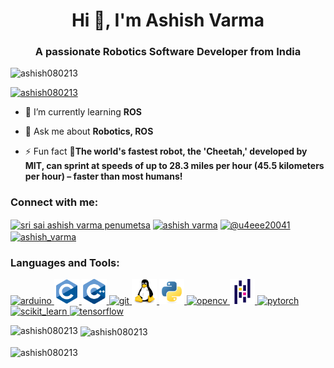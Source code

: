 <h1 align="center">Hi 👋, I'm Ashish Varma</h1>
<h3 align="center">A passionate Robotics Software Developer from India</h3>

<p align="left"> <img src="https://komarev.com/ghpvc/?username=ashish080213&label=Profile%20views&color=0e75b6&style=flat" alt="ashish080213" /> </p>

<p align="left"> <a href="https://github.com/ryo-ma/github-profile-trophy"><img src="https://github-profile-trophy.vercel.app/?username=ashish080213" alt="ashish080213" /></a> </p>

- 🌱 I’m currently learning **ROS**

- 💬 Ask me about **Robotics, ROS**

- ⚡ Fun fact **🤖The world's fastest robot, the 'Cheetah,' developed by MIT, can sprint at speeds of up to 28.3 miles per hour (45.5 kilometers per hour) – faster than most humans!**

<h3 align="left">Connect with me:</h3>
<p align="left">
<a href="https://linkedin.com/in/sri sai ashish varma penumetsa" target="blank"><img align="center" src="https://raw.githubusercontent.com/rahuldkjain/github-profile-readme-generator/master/src/images/icons/Social/linked-in-alt.svg" alt="sri sai ashish varma penumetsa" height="30" width="40" /></a>
<a href="https://www.leetcode.com/ashish varma" target="blank"><img align="center" src="https://raw.githubusercontent.com/rahuldkjain/github-profile-readme-generator/master/src/images/icons/Social/leet-code.svg" alt="ashish varma" height="30" width="40" /></a>
<a href="https://www.hackerrank.com/@u4eee20041" target="blank"><img align="center" src="https://raw.githubusercontent.com/rahuldkjain/github-profile-readme-generator/master/src/images/icons/Social/hackerrank.svg" alt="@u4eee20041" height="30" width="40" /></a>
<a href="https://codeforces.com/profile/ashish_varma" target="blank"><img align="center" src="https://raw.githubusercontent.com/rahuldkjain/github-profile-readme-generator/master/src/images/icons/Social/codeforces.svg" alt="ashish_varma" height="30" width="40" /></a>
</p>

<h3 align="left">Languages and Tools:</h3>
<p align="left"> <a href="https://www.arduino.cc/" target="_blank" rel="noreferrer"> <img src="https://cdn.worldvectorlogo.com/logos/arduino-1.svg" alt="arduino" width="40" height="40"/> </a> <a href="https://www.cprogramming.com/" target="_blank" rel="noreferrer"> <img src="https://raw.githubusercontent.com/devicons/devicon/master/icons/c/c-original.svg" alt="c" width="40" height="40"/> </a> <a href="https://www.w3schools.com/cpp/" target="_blank" rel="noreferrer"> <img src="https://raw.githubusercontent.com/devicons/devicon/master/icons/cplusplus/cplusplus-original.svg" alt="cplusplus" width="40" height="40"/> </a> <a href="https://git-scm.com/" target="_blank" rel="noreferrer"> <img src="https://www.vectorlogo.zone/logos/git-scm/git-scm-icon.svg" alt="git" width="40" height="40"/> </a> <a href="https://www.linux.org/" target="_blank" rel="noreferrer"> <img src="https://raw.githubusercontent.com/devicons/devicon/master/icons/linux/linux-original.svg" alt="linux" width="40" height="40"/> </a> <a href="https://www.python.org" target="_blank" rel="noreferrer"> <img src="https://raw.githubusercontent.com/devicons/devicon/master/icons/python/python-original.svg" alt="python" width="40" height="40"/> </a> <a href="https://opencv.org/" target="_blank" rel="noreferrer"> <img src="https://www.vectorlogo.zone/logos/opencv/opencv-icon.svg" alt="opencv" width="40" height="40"/> </a> <a href="https://pandas.pydata.org/" target="_blank" rel="noreferrer"> <img src="https://raw.githubusercontent.com/devicons/devicon/2ae2a900d2f041da66e950e4d48052658d850630/icons/pandas/pandas-original.svg" alt="pandas" width="40" height="40"/> </a> <a href="https://pytorch.org/" target="_blank" rel="noreferrer"> <img src="https://www.vectorlogo.zone/logos/pytorch/pytorch-icon.svg" alt="pytorch" width="40" height="40"/> </a> <a href="https://scikit-learn.org/" target="_blank" rel="noreferrer"> <img src="https://upload.wikimedia.org/wikipedia/commons/0/05/Scikit_learn_logo_small.svg" alt="scikit_learn" width="40" height="40"/> </a> <a href="https://www.tensorflow.org" target="_blank" rel="noreferrer"> <img src="https://www.vectorlogo.zone/logos/tensorflow/tensorflow-icon.svg" alt="tensorflow" width="40" height="40"/> </a> </p>

<p><img align="left" src="https://github-readme-stats.vercel.app/api/top-langs?username=ashish080213&show_icons=true&locale=en&layout=compact" alt="ashish080213" /></p>

<p>&nbsp;<img align="center" src="https://github-readme-stats.vercel.app/api?username=ashish080213&show_icons=true&locale=en" alt="ashish080213" /></p>

<p><img align="center" src="https://github-readme-streak-stats.herokuapp.com/?user=ashish080213&" alt="ashish080213" /></p>
